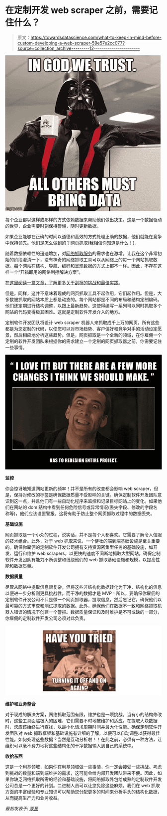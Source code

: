 # 在定制开发 web scraper 之前，需要记住什么？

> 原文：<https://towardsdatascience.com/what-to-keep-in-mind-before-custom-developing-a-web-scraper-59e57e2cc077?source=collection_archive---------12----------------------->

![](img/b15bb5db0c7c86a1da01b922ba08c208.png)

每个企业都以这样或那样的方式依赖数据来帮助他们做出决策。这是一个数据驱动的世界，企业需要时刻保持警惕，随时更新数据。

如果企业能够在正确的时间以道德和高效的方式处理正确的数据，他们就能在竞争中保持领先。他们是怎么做到的？网页抓取(我相信你知道是什么！).

随着数据依赖性的迅速增加，对[网络抓取服务](https://www.binaryfolks.com/services/solutions/web-scraping)的需求也在激增。让我在这个非常初始的阶段澄清一下，没有神奇的网络抓取工具可以从网络上的每一个网站抓取数据。每个网站在结构、导航、编码和呈现数据的方式上都不一样。因此，不存在这样一个“开箱即用的网络刮擦解决方案”。

[在这里阅读一篇文章，了解更多关于刮擦的挑战和最佳实践](https://www.binaryfolks.com/blog/challenges-and-best-practices-for-data-scraping?utm_source=medium&utm_medium=social&utm_campaign=contentmarketing_nov_2018)。

但是，同样，这并不意味着现成的网页抓取工具不起作用，它们起作用。但是，大多数被抓取的网站本质上都是动态的。每个网站都是不同的布局和结构定制编码。他们还定期进行结构调整，以跟上最新趋势。这使得编写一系列可以同时抓取多个网站的代码变得极其困难。这就是定制软件开发介入的地方。

定制软件开发团队将设计 web scraper 机器人来抓取成千上万的网页，所有这些都是为您定制的代码，以便您可以对市场趋势、客户偏好和竞争对手的活动设定愿景，然后相应地分析这些趋势。但是，网页抓取是一个全新的领域，在你雇佣一个定制的软件开发团队来根据你的需求建立一个定制的网页抓取器之前，你需要记住一些事情。

![](img/79e03554b309519b879d80cd85a97908.png)

**监控**

你会惊讶地知道网站更新的频率！并不是所有的改变都会影响 web scraper，但是，保持对修改的标签是确保数据质量不受影响的关键。确保定制软件开发团队意识到这一点，并且他们有一些自动化程序来监控和记录目标网站上的变化。如果他们在网站的 dom 结构中看到任何危险信号或异常情况(丢失字段、修改的字段名称等)，他们应该设置警报。这将有助于防止整个网页抓取过程中的数据丢失。

**基础设施**

网页抓取是一个小众的过程，说实话，并不是每个人都喜欢。它需要了解令人信服的技术组合。此外，对于 web 抓取来说，一个健壮的端到端基础设施是至关重要的。确保你雇佣的定制软件开发公司拥有支持资源密集型任务的基础设施，如开发、运行和维护 web scrapers，以更快的速度不间断地抓取大型网站。确保定制软件开发团队有能力不断调整和缠绕他们的 web 抓取基础设施和规模，以提高性能和数据质量。

**数据质量**

尽管从网络中提取信息很复杂，但将这些非结构化数据转化为干净、结构化的信息以便进一步分析则更具挑战性。而干净的数据才是 MVP！所以，要确保你雇佣的定制软件开发公司不只是做一个网页抓取器，提取信息，然后忘记它。确保他们以最可靠的方式审查和测试提取的数据。此外，确保他们在数据不一致和网络抓取机器人错误的情况下创建一个警报。数据质量保证和及时维护是不可或缺的一部分，你雇佣的定制软件开发公司必须对此负责。

![](img/ecc78aa48be52022616eaaa2880ba3bf.png)

**维护和业务整合**

对于现成的解决方案，网络抓取范围有限，维护也是一项挑战。当有小的结构修改时，这些工具面临极大的困难，它们需要不时地被维护和适应。在提取大块数据时，您应该始终进行查找，以最小化请求周期时间并最大化性能。确保定制软件开发团队对 web 抓取框架和基础设施有详细的了解，以便可以自动调整以获得最佳性能。如何处理这些数据？当然是互动分析啦！！在此之前，必须有一种方法，让组织可以毫不费力地将这些结构化的干净数据输入到自己的系统中。

**收拾东西**

这是一个利基领域，如果你在利基领域做一些事情，你一定会接受一些挑战。考虑到挑战的数量和端到端维护的需求，这可能会给内部开发团队带来不便。因此，如果你缺乏网络抓取所需的经验和基础设施，将网络抓取外包给成熟的定制软件开发公司总是一个更好的计划。二进制人员可以让您免除这些麻烦，我们在 web 抓取方面的丰富经验和专业知识可以帮助您分配更多的时间来分析手头的结构化数据，从而提高生产力和业务收益。

*最初发表于:* [*双星*](https://www.binaryfolks.com/blog/what-to-keep-in-mind-before-custom-developing-a-web-scraper)
